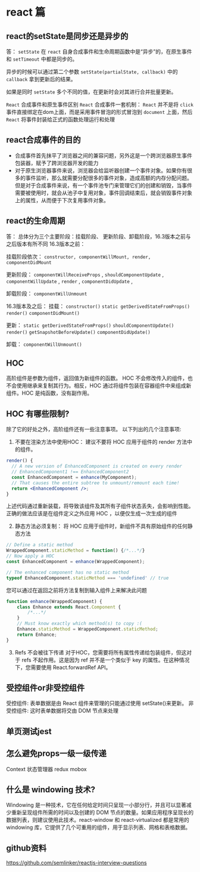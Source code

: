 # react 篇

## react的setState是同步还是异步的

答： `setState` 在 `react` 自身合成事件和生命周期函数中是“异步”的，在原生事件和 `setTimeout` 中都是同步的。

异步的时候可以通过第二个参数 `setState(partialState, callback)` 中的 `callback` 拿到更新后的结果。

如果是同时 `setState` 多个不同的值，在更新时会对其进行合并批量更新。

`React` 合成事件和原生事件区别
`React` 合成事件一套机制： `React` 并不是将 `click` 事件直接绑定在dom上面，而是采用事件冒泡的形式冒泡到 `document` 上面，然后 `React` 将事件封装给正式的函数处理运行和处理

## react合成事件的目的

* 合成事件首先抹平了浏览器之间的兼容问题，另外这是一个跨浏览器原生事件包装器，赋予了跨浏览器开发的能力
* 对于原生浏览器事件来说，浏览器会给监听器创建一个事件对象。如果你有很多的事件监听，那么就需要分配很多的事件对象，造成高额的内存分配问题。但是对于合成事件来说，有一个事件池专门来管理它们的创建和销毁，当事件需要被使用时，就会从池子中复用对象，事件回调结束后，就会销毁事件对象上的属性，从而便于下次复用事件对象。

## react的生命周期

答： 总体分为三个主要阶段：挂载阶段、 更新阶段、卸载阶段，16.3版本之前与之后版本有所不同
16.3版本之前：

挂载阶段依次： `constructor, componentWillMount, render, componentDidMount`

更新阶段： `componentWillReceiveProps` ,
`shouldComponentUpdate` ,
`componentWillUpdate` ,
`render` ,
`componentDidUpdate` ,

卸载阶段： `componentWillUnmount`

16.3版本及之后：
挂载： `constructor()`
`static getDerivedStateFromProps()`
`render()`
`componentDidMount()`

更新： `static getDerivedStateFromProps()`
`shouldComponentUpdate()`
`render()`
`getSnapshotBeforeUpdate()`
`componentDidUpdate()`

卸载： `componentWillUnmount()`

## HOC

高阶组件是参数为组件，返回值为新组件的函数。
HOC 不会修改传入的组件，也不会使用继承来复制其行为。相反，HOC 通过将组件包装在容器组件中来组成新组件。HOC 是纯函数，没有副作用。

## HOC 有哪些限制?

除了它的好处之外，高阶组件还有一些注意事项。 以下列出的几个注意事项:

1. 不要在渲染方法中使用HOC： 建议不要将 HOC 应用于组件的 render 方法中的组件。

``` jsx
render() {
  // A new version of EnhancedComponent is created on every render
  // EnhancedComponent1 !== EnhancedComponent2
  const EnhancedComponent = enhance(MyComponent);
  // That causes the entire subtree to unmount/remount each time!
  return <EnhancedComponent />;
}
```

上述代码通过重新装载，将导致该组件及其所有子组件状态丢失，会影响到性能。正确的做法应该是在组件定义之外应用 HOC ，以便仅生成一次生成的组件

2. 静态方法必须复制： 将 HOC 应用于组件时，新组件不具有原始组件的任何静态方法

``` jsx
// Define a static method
WrappedComponent.staticMethod = function() {/*...*/}
// Now apply a HOC
const EnhancedComponent = enhance(WrappedComponent);

// The enhanced component has no static method
typeof EnhancedComponent.staticMethod === 'undefined' // true
```

您可以通过在返回之前将方法复制到输入组件上来解决此问题

``` js
function enhance(WrappedComponent) {
    class Enhance extends React.Component {
        /*...*/
    }
    // Must know exactly which method(s) to copy :(
    Enhance.staticMethod = WrappedComponent.staticMethod;
    return Enhance;
}
```

3. Refs 不会被往下传递 对于HOC，您需要将所有属性传递给包装组件，但这对于 refs 不起作用。这是因为 ref 并不是一个类似于 key 的属性。在这种情况下，您需要使用 React.forwardRef API。

## 受控组件or非受控组件

受控组件: 表单数据是由 React 组件来管理的只能通过使用 setState()来更新。
非受控组件: 这时表单数据将交由 DOM 节点来处理

## 单页测试jest

## 怎么避免props一级一级传递
Context
状态管理器 redux  mobox

## 什么是 windowing 技术?

Windowing 是一种技术，它在任何给定时间只呈现一小部分行，并且可以显著减少重新呈现组件所需的时间以及创建的 DOM 节点的数量。如果应用程序呈现长的数据列表，则建议使用此技术。react-window 和 react-virtualized 都是常用的 windowing 库，它提供了几个可重用的组件，用于显示列表、网格和表格数据。

## github资料

https://github.com/semlinker/reactjs-interview-questions

